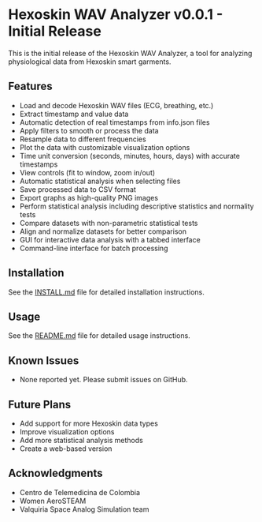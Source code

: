 # Hexoskin WAV Analyzer v0.0.1 - Initial Release

This is the initial release of the Hexoskin WAV Analyzer, a tool for analyzing physiological data from Hexoskin smart garments.

## Features

- Load and decode Hexoskin WAV files (ECG, breathing, etc.)
- Extract timestamp and value data
- Automatic detection of real timestamps from info.json files
- Apply filters to smooth or process the data
- Resample data to different frequencies
- Plot the data with customizable visualization options
- Time unit conversion (seconds, minutes, hours, days) with accurate timestamps
- View controls (fit to window, zoom in/out)
- Automatic statistical analysis when selecting files
- Save processed data to CSV format
- Export graphs as high-quality PNG images
- Perform statistical analysis including descriptive statistics and normality tests
- Compare datasets with non-parametric statistical tests
- Align and normalize datasets for better comparison
- GUI for interactive data analysis with a tabbed interface
- Command-line interface for batch processing

## Installation

See the [INSTALL.md](INSTALL.md) file for detailed installation instructions.

## Usage

See the [README.md](README.md) file for detailed usage instructions.

## Known Issues

- None reported yet. Please submit issues on GitHub.

## Future Plans

- Add support for more Hexoskin data types
- Improve visualization options
- Add more statistical analysis methods
- Create a web-based version

## Acknowledgments

- Centro de Telemedicina de Colombia
- Women AeroSTEAM
- Valquiria Space Analog Simulation team 